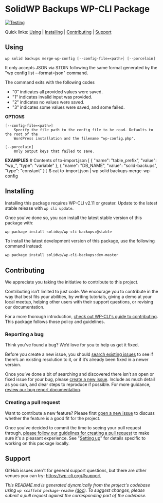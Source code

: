 SolidWP Backups WP-CLI Package
======================



[![Testing](https://github.com/ithemes/wp-cli-backups/actions/workflows/testing.yml/badge.svg)](https://github.com/ithemes/wp-cli-backups/actions/workflows/testing.yml)

Quick links: [Using](#using) | [Installing](#installing) | [Contributing](#contributing) | [Support](#support)

## Using

~~~
wp solid backups merge-wp-config [--config-file=<path>] [--porcelain]
~~~

It only accepts JSON via STDIN following the same format generated by the
"wp config list --format=json" command.

The command exits with the following codes
 - "0" indicates all provided values were saved.
 - "1" indicates invalid input was provided.
 - "2" indicates no values were saved.
 - "3" indicates some values were saved, and some failed.

**OPTIONS**

	[--config-file=<path>]
		Specify the file path to the config file to be read. Defaults to the root of the
		WordPress installation and the filename "wp-config.php".

	[--porcelain]
		Only output keys that failed to save.

**EXAMPLES**
    # Contents of to-import.json
    [
     {
       "name": "table_prefix",
       "value": "wp_",
       "type": "variable"
     },
     {
       "name": "DB_NAME",
       "value": "solid-backups",
       "type": "constant"
     }
    ]
    $ cat to-import.json | wp solid backups merge-wp-config

## Installing

Installing this package requires WP-CLI v2.11 or greater. Update to the latest stable release with `wp cli update`.

Once you've done so, you can install the latest stable version of this package with:

```bash
wp package install solidwp/wp-cli-backups:@stable
```

To install the latest development version of this package, use the following command instead:

```bash
wp package install solidwp/wp-cli-backups:dev-master
```

## Contributing

We appreciate you taking the initiative to contribute to this project.

Contributing isn’t limited to just code. We encourage you to contribute in the way that best fits your abilities, by writing tutorials, giving a demo at your local meetup, helping other users with their support questions, or revising our documentation.

For a more thorough introduction, [check out WP-CLI's guide to contributing](https://make.wordpress.org/cli/handbook/contributing/). This package follows those policy and guidelines.

### Reporting a bug

Think you’ve found a bug? We’d love for you to help us get it fixed.

Before you create a new issue, you should [search existing issues](https://github.com/ithemes/wp-cli-backups/issues?q=label%3Abug%20) to see if there’s an existing resolution to it, or if it’s already been fixed in a newer version.

Once you’ve done a bit of searching and discovered there isn’t an open or fixed issue for your bug, please [create a new issue](https://github.com/ithemes/wp-cli-backups/issues/new). Include as much detail as you can, and clear steps to reproduce if possible. For more guidance, [review our bug report documentation](https://make.wordpress.org/cli/handbook/bug-reports/).

### Creating a pull request

Want to contribute a new feature? Please first [open a new issue](https://github.com/ithemes/wp-cli-backups/issues/new) to discuss whether the feature is a good fit for the project.

Once you've decided to commit the time to seeing your pull request through, [please follow our guidelines for creating a pull request](https://make.wordpress.org/cli/handbook/pull-requests/) to make sure it's a pleasant experience. See "[Setting up](https://make.wordpress.org/cli/handbook/pull-requests/#setting-up)" for details specific to working on this package locally.

## Support

GitHub issues aren't for general support questions, but there are other venues you can try: https://wp-cli.org/#support


*This README.md is generated dynamically from the project's codebase using `wp scaffold package-readme` ([doc](https://github.com/wp-cli/scaffold-package-command#wp-scaffold-package-readme)). To suggest changes, please submit a pull request against the corresponding part of the codebase.*
